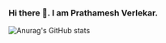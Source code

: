 ### Hi there 👋. I am Prathamesh Verlekar.

![Anurag's GitHub stats](https://github-readme-stats.vercel.app/api?username=Prathamesh-Verlekar&show_icons=true&theme=radical)
